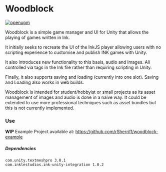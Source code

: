 # Woodblock
[![openupm](https://img.shields.io/npm/v/com.rsherriff.woodblock?label=openupm&registry_uri=https://package.openupm.com)](https://openupm.com/packages/com.rsherriff.woodblock/)

Woodblock is a simple game manager and UI for Unity that allows the playing of games written in Ink.

It initially seeks to recreate the UI of the InkJS player allowing users with no scripting experience to customise and publish INK games with Unity.

It also introduces new functionality to this basis, audio and images. All controlled via tags in the Ink file rather than requiring scripting in Unity.

Finally, it also supports saving and loading (currently into one slot). Saving and Loading also works in web builds.

Woodblock is intended for student/hobbyist or small projects as its asset management of images and audio is done in a naive way. It could be extended to use more professional techniques such as asset bundles but this is not currently implemented.

### Use

**WIP**
Example Project available at: https://github.com/rSherriff/woodblock-example

##### Dependencies

    com.unity.textmeshpro 3.0.1
    com.inklestudios.ink-unity-integration 1.0.2